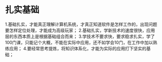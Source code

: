 # 扎实基础
1.基础扎实，才能真正理解计算机系统，才真正知道软件是怎样工作的，出现问题要怎样定位处理，才能成为高级玩家；
2.基础扎实，学新技术的速度很快，应用层的东西本质上是根据基础组合而来；
3.学技术不要求快，要求稳求扎实，学了100门课，只能记个大概，不能在实际中应用，还不如学会10门，在工作中加以熟练应用；
4.要经常思考提炼，将知识体系化，才能为实际的应用打下坚实的基础；